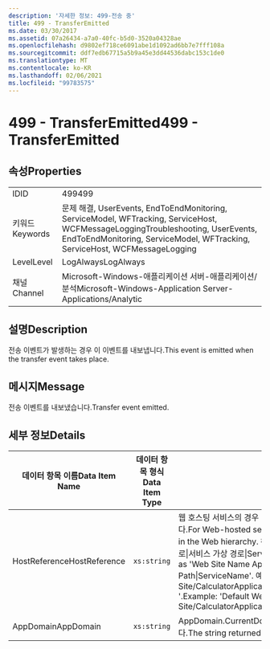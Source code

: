 ```yaml
---
description: '자세한 정보: 499-전송 중'
title: 499 - TransferEmitted
ms.date: 03/30/2017
ms.assetid: 07a26434-a7a0-40fc-b5d0-3520a04328ae
ms.openlocfilehash: d9802ef718ce6091abe1d1092ad6bb7e7fff108a
ms.sourcegitcommit: ddf7edb67715a5b9a45e3dd44536dabc153c1de0
ms.translationtype: MT
ms.contentlocale: ko-KR
ms.lasthandoff: 02/06/2021
ms.locfileid: "99783575"
---
```

# <a name="499---transferemitted"></a><span data-ttu-id="1d0e0-103">499 - TransferEmitted</span><span class="sxs-lookup"><span data-stu-id="1d0e0-103">499 - TransferEmitted</span></span>

## <a name="properties"></a><span data-ttu-id="1d0e0-104">속성</span><span class="sxs-lookup"><span data-stu-id="1d0e0-104">Properties</span></span>  
  
|||  
|-|-|  
|<span data-ttu-id="1d0e0-105">ID</span><span class="sxs-lookup"><span data-stu-id="1d0e0-105">ID</span></span>|<span data-ttu-id="1d0e0-106">499</span><span class="sxs-lookup"><span data-stu-id="1d0e0-106">499</span></span>|  
|<span data-ttu-id="1d0e0-107">키워드</span><span class="sxs-lookup"><span data-stu-id="1d0e0-107">Keywords</span></span>|<span data-ttu-id="1d0e0-108">문제 해결, UserEvents, EndToEndMonitoring, ServiceModel, WFTracking, ServiceHost, WCFMessageLogging</span><span class="sxs-lookup"><span data-stu-id="1d0e0-108">Troubleshooting, UserEvents, EndToEndMonitoring, ServiceModel, WFTracking, ServiceHost, WCFMessageLogging</span></span>|  
|<span data-ttu-id="1d0e0-109">Level</span><span class="sxs-lookup"><span data-stu-id="1d0e0-109">Level</span></span>|<span data-ttu-id="1d0e0-110">LogAlways</span><span class="sxs-lookup"><span data-stu-id="1d0e0-110">LogAlways</span></span>|  
|<span data-ttu-id="1d0e0-111">채널</span><span class="sxs-lookup"><span data-stu-id="1d0e0-111">Channel</span></span>|<span data-ttu-id="1d0e0-112">Microsoft-Windows-애플리케이션 서버-애플리케이션/분석</span><span class="sxs-lookup"><span data-stu-id="1d0e0-112">Microsoft-Windows-Application Server-Applications/Analytic</span></span>|  
  
## <a name="description"></a><span data-ttu-id="1d0e0-113">설명</span><span class="sxs-lookup"><span data-stu-id="1d0e0-113">Description</span></span>  

 <span data-ttu-id="1d0e0-114">전송 이벤트가 발생하는 경우 이 이벤트를 내보냅니다.</span><span class="sxs-lookup"><span data-stu-id="1d0e0-114">This event is emitted when the transfer event takes place.</span></span>  
  
## <a name="message"></a><span data-ttu-id="1d0e0-115">메시지</span><span class="sxs-lookup"><span data-stu-id="1d0e0-115">Message</span></span>  

 <span data-ttu-id="1d0e0-116">전송 이벤트를 내보냈습니다.</span><span class="sxs-lookup"><span data-stu-id="1d0e0-116">Transfer event emitted.</span></span>  
  
## <a name="details"></a><span data-ttu-id="1d0e0-117">세부 정보</span><span class="sxs-lookup"><span data-stu-id="1d0e0-117">Details</span></span>  
  
|<span data-ttu-id="1d0e0-118">데이터 항목 이름</span><span class="sxs-lookup"><span data-stu-id="1d0e0-118">Data Item Name</span></span>|<span data-ttu-id="1d0e0-119">데이터 항목 형식</span><span class="sxs-lookup"><span data-stu-id="1d0e0-119">Data Item Type</span></span>|<span data-ttu-id="1d0e0-120">설명</span><span class="sxs-lookup"><span data-stu-id="1d0e0-120">Description</span></span>|  
|--------------------|--------------------|-----------------|  
|<span data-ttu-id="1d0e0-121">HostReference</span><span class="sxs-lookup"><span data-stu-id="1d0e0-121">HostReference</span></span>|`xs:string`|<span data-ttu-id="1d0e0-122">웹 호스팅 서비스의 경우 이 필드는 웹 계층의 서비스를 고유하게 식별합니다.</span><span class="sxs-lookup"><span data-stu-id="1d0e0-122">For Web-hosted services, this field uniquely identifies the service in the Web hierarchy.</span></span> <span data-ttu-id="1d0e0-123">해당 형식은 ' 웹 사이트 이름 응용 프로그램 가상 경로&#124;서비스 가상 경로&#124;ServiceName '으로 정의 됩니다.</span><span class="sxs-lookup"><span data-stu-id="1d0e0-123">Its format is defined as 'Web Site Name Application Virtual Path&#124;Service Virtual Path&#124;ServiceName'.</span></span> <span data-ttu-id="1d0e0-124">예: ' Default Web Site/CalculatorApplication&#124;/CalculatorService.svc&#124;CalculatorService '.</span><span class="sxs-lookup"><span data-stu-id="1d0e0-124">Example: 'Default Web Site/CalculatorApplication&#124;/CalculatorService.svc&#124;CalculatorService'.</span></span>|  
|<span data-ttu-id="1d0e0-125">AppDomain</span><span class="sxs-lookup"><span data-stu-id="1d0e0-125">AppDomain</span></span>|`xs:string`|<span data-ttu-id="1d0e0-126">AppDomain.CurrentDomain.FriendlyName에서 반환되는 문자열입니다.</span><span class="sxs-lookup"><span data-stu-id="1d0e0-126">The string returned by AppDomain.CurrentDomain.FriendlyName.</span></span>|
